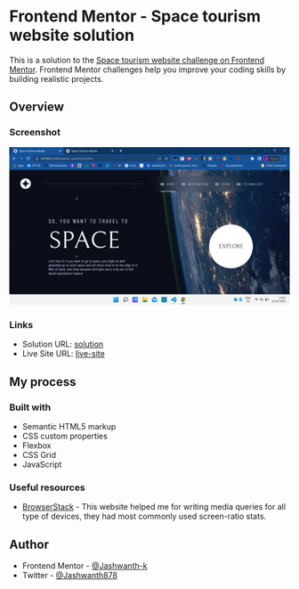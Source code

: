 # Frontend Mentor - Space tourism website solution

This is a solution to the [Space tourism website challenge on Frontend Mentor](https://www.frontendmentor.io/challenges/space-tourism-multipage-website-gRWj1URZ3). Frontend Mentor challenges help you improve your coding skills by building realistic projects.

## Overview

### Screenshot

![](./screenshot.png)

### Links

- Solution URL: [solution](https://github.com/Jashwanth-k/space-tourism-website)
- Live Site URL: [live-site](https://jashwanth-k.github.io/space-tourism-website/)

## My process

### Built with

- Semantic HTML5 markup
- CSS custom properties
- Flexbox
- CSS Grid
- JavaScript

### Useful resources

- [BrowserStack](https://www.browserstack.com/guide/ideal-screen-sizes-for-responsive-design) - This website helped me for writing media queries for all type of devices, they had most commonly used screen-ratio stats.

## Author

- Frontend Mentor - [@Jashwanth-k](https://www.frontendmentor.io/profile/Jashwanth-k)
- Twitter - [@Jashwanth878](https://twitter.com/Jashwanth878?t=oqG0Um0f5eAQKBATPWCJSg&s=09)

